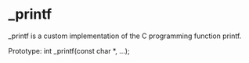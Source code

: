 # _printf
_printf is a custom implementation of the C programming function printf.

Prototype: int _printf(const char *, ...);
